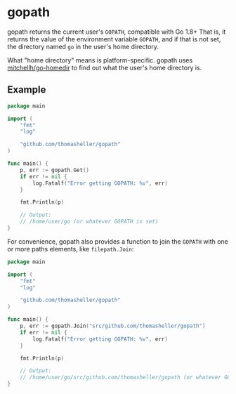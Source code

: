 # gopath

gopath returns the current user's `GOPATH`, compatible with Go 1.8+
That is, it returns the value of the environment variable `GOPATH`,
and if that is not set, the directory named `go` in the user's home
directory.

What "home directory" means is platform-specific. gopath uses
[mitchellh/go-homedir](https://github.com/mitchellh/go-homedir) to
find out what the user's home directory is.

## Example

```go
package main

import (
	"fmt"
	"log"

	"github.com/thomasheller/gopath"
)

func main() {
	p, err := gopath.Get()
	if err != nil {
		log.Fatalf("Error getting GOPATH: %v", err)
	}

	fmt.Println(p)

	// Output:
	// /home/user/go (or whatever GOPATH is set)
}
```

For convenience, gopath also provides a function to join the `GOPATH`
with one or more paths elements, like `filepath.Join`:

```go
package main

import (
	"fmt"
	"log"

	"github.com/thomasheller/gopath"
)

func main() {
	p, err := gopath.Join("src/github.com/thomasheller/gopath")
	if err != nil {
		log.Fatalf("Error getting GOPATH: %v", err)
	}

	fmt.Println(p)

	// Output:
	// /home/user/go/src/github.com/thomasheller/gopath (or whatever GOPATH is set)
}
```
